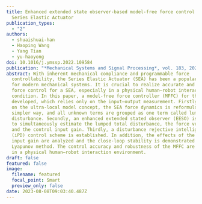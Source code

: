 ```yaml
---
title: Enhanced extended state observer-based model-free force control for a
  Series Elastic Actuator
publication_types:
  - "2"
authors:
  - shuaishuai-han
  - Haoping Wang
  - Yang Tian
  - yu-haoyong
doi: 10.1016/j.ymssp.2022.109584
publication: "*Mechanical Systems and Signal Processing*, vol. 183, 2023, Art no. 109584"
abstract: With inherent mechanical compliance and programmable force
  controllability, the Series Elastic Actuator (SEA) has been a popular choice
  for modern mechanical systems. It is crucial to realize accurate and robust
  force control for a SEA, especially in a physical human–robot interaction
  condition. In this paper, a model-free force controller (MFFC) for the SEA is
  developed, which relies only on the input–output measurement. Firstly, based
  on the ultra-local model concept, the SEA force dynamics is reformulated in a
  simpler way, and all unknown terms are grouped as one term called lumped total
  disturbance. Secondly, an enhanced extended stated observer (EESO) is designed
  to simultaneously estimate the lumped total disturbance, the force velocity,
  and the control input gain. Thirdly, a disturbance rejective intelligent PD
  (iPD) control scheme is established. In addition, the effects of the control
  input gain are analyzed and the close-loop stability is demonstrated with
  Lyapunov method. The control accuracy and robustness of the MFFC are verified
  in a physical human–robot interaction environment.
draft: false
featured: false
image:
  filename: featured
  focal_point: Smart
  preview_only: false
date: 2023-08-08T09:03:40.487Z
---
```

